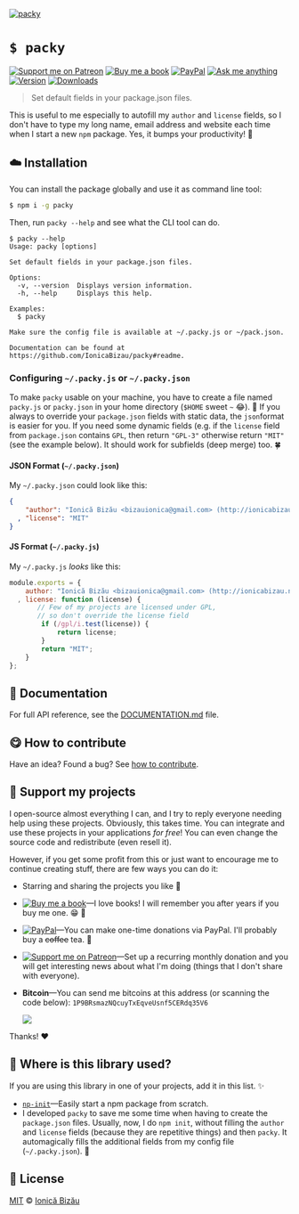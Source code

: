<!-- Please do not edit this file. Edit the `blah` field in the `package.json` instead. If in doubt, open an issue. -->


[![packy](http://i.imgur.com/fDrtuz7.png)](#)

# `$ packy`

 [![Support me on Patreon][badge_patreon]][patreon] [![Buy me a book][badge_amazon]][amazon] [![PayPal][badge_paypal_donate]][paypal-donations] [![Ask me anything](https://img.shields.io/badge/ask%20me-anything-1abc9c.svg)](https://github.com/IonicaBizau/ama) [![Version](https://img.shields.io/npm/v/packy.svg)](https://www.npmjs.com/package/packy) [![Downloads](https://img.shields.io/npm/dt/packy.svg)](https://www.npmjs.com/package/packy)

> Set default fields in your package.json files.


This is useful to me especially to autofill my `author` and
`license` fields, so I don't have to type my long name, email
address and website each time when I start a new `npm` package.
Yes, it bumps your productivity! :rocket:


## :cloud: Installation

You can install the package globally and use it as command line tool:


```sh
$ npm i -g packy
```


Then, run `packy --help` and see what the CLI tool can do.


```
$ packy --help
Usage: packy [options]

Set default fields in your package.json files.

Options:
  -v, --version  Displays version information.
  -h, --help     Displays this help.

Examples:
  $ packy

Make sure the config file is available at ~/.packy.js or ~/pack.json.

Documentation can be found at https://github.com/IonicaBizau/packy#readme.
```

### Configuring `~/.packy.js` or `~/.packy.json`

To make `packy` usable on your machine, you have to create a
file named `packy.js` or `packy.json` in your home directory
(`$HOME` sweet `~` :joy:). :house_with_garden: If you always to override your
`package.json` fields with static data, the `json`format is easier for
you. If you need some dynamic fields (e.g. if the `license` field
from `package.json` contains `GPL`, then return `"GPL-3"`
otherwise return `"MIT"` (see the example below).
It should work for subfields (deep merge) too. :four_leaf_clover:

#### JSON Format (`~/.packy.json`)

My `~/.packy.json` could look like this:

```json
{
    "author": "Ionică Bizău <bizauionica@gmail.com> (http://ionicabizau.net)"
  , "license": "MIT"
}
```
#### JS Format (`~/.packy.js`)

My `~/.packy.js` *looks* like this:

```js
module.exports = {
    author: "Ionică Bizău <bizauionica@gmail.com> (http://ionicabizau.net)"
  , license: function (license) {
       // Few of my projects are licensed under GPL,
       // so don't override the license field
        if (/gpl/i.test(license)) {
            return license;
        }
        return "MIT";
    }
};
```

## :memo: Documentation

For full API reference, see the [DOCUMENTATION.md][docs] file.

## :yum: How to contribute
Have an idea? Found a bug? See [how to contribute][contributing].


## :sparkling_heart: Support my projects

I open-source almost everything I can, and I try to reply everyone needing help using these projects. Obviously,
this takes time. You can integrate and use these projects in your applications *for free*! You can even change the source code and redistribute (even resell it).

However, if you get some profit from this or just want to encourage me to continue creating stuff, there are few ways you can do it:

 - Starring and sharing the projects you like :rocket:
 - [![Buy me a book][badge_amazon]][amazon]—I love books! I will remember you after years if you buy me one. :grin: :book:
 - [![PayPal][badge_paypal]][paypal-donations]—You can make one-time donations via PayPal. I'll probably buy a ~~coffee~~ tea. :tea:
 - [![Support me on Patreon][badge_patreon]][patreon]—Set up a recurring monthly donation and you will get interesting news about what I'm doing (things that I don't share with everyone).
 - **Bitcoin**—You can send me bitcoins at this address (or scanning the code below): `1P9BRsmazNQcuyTxEqveUsnf5CERdq35V6`

    ![](https://i.imgur.com/z6OQI95.png)

Thanks! :heart:


## :dizzy: Where is this library used?
If you are using this library in one of your projects, add it in this list. :sparkles:


 - [`np-init`](https://github.com/IonicaBizau/np-init#readme)—Easily start a npm package from scratch.
 - I developed `packy` to save me some time when having to create
    the `package.json` files. Usually, now, I do `npm init`, without
    filling the `author` and `license` fields (because they are repetitive
    things) and then `packy`. It automagically fills the additional
    fields from my config file (`~/.packy.json`). :sparkling_heart:


## :scroll: License

[MIT][license] © [Ionică Bizău][website]

[badge_patreon]: http://ionicabizau.github.io/badges/patreon.svg
[badge_amazon]: http://ionicabizau.github.io/badges/amazon.svg
[badge_paypal]: http://ionicabizau.github.io/badges/paypal.svg
[badge_paypal_donate]: http://ionicabizau.github.io/badges/paypal_donate.svg
[patreon]: https://www.patreon.com/ionicabizau
[amazon]: http://amzn.eu/hRo9sIZ
[paypal-donations]: https://www.paypal.com/cgi-bin/webscr?cmd=_s-xclick&hosted_button_id=RVXDDLKKLQRJW
[donate-now]: http://i.imgur.com/6cMbHOC.png

[license]: http://showalicense.com/?fullname=Ionic%C4%83%20Biz%C4%83u%20%3Cbizauionica%40gmail.com%3E%20(https%3A%2F%2Fionicabizau.net)&year=2015#license-mit
[website]: https://ionicabizau.net
[contributing]: /CONTRIBUTING.md
[docs]: /DOCUMENTATION.md
